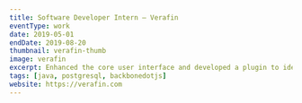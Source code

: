 ```yaml
---
title: Software Developer Intern – Verafin
eventType: work
date: 2019-05-01
endDate: 2019-08-20
thumbnail: verafin-thumb
image: verafin
excerpt: Enhanced the core user interface and developed a plugin to identify high-risk customers across institutions using transaction and biographical data.
tags: [java, postgresql, backbonedotjs]
website: https://verafin.com
---
```

